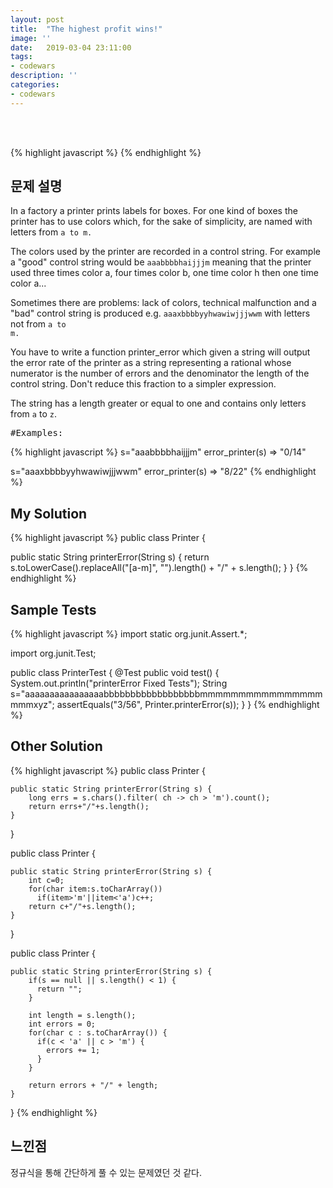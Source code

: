 ```yaml
---
layout: post
title:  "The highest profit wins!"
image: ''
date:   2019-03-04 23:11:00
tags:
- codewars
description: ''
categories:
- codewars
---
```


<br/>
<br/>

{% highlight javascript %}
{% endhighlight %}

## 문제 설명
In a factory a printer prints labels for boxes. For one kind of boxes the printer has to use colors which, for the sake of simplicity, are named with letters from <code>a to m.</code><br/>

The colors used by the printer are recorded in a control string. For example a "good" control string would be <code>aaabbbbhaijjjm</code> meaning that the printer used three times color a, four times color b, one time color h then one time color a...<br/>

Sometimes there are problems: lack of colors, technical malfunction and a "bad" control string is produced e.g. <code>aaaxbbbbyyhwawiwjjjwwm</code> with letters not from <code>a to m.</code><br/>

You have to write a function printer_error which given a string will output the error rate of the printer as a string representing a rational whose numerator is the number of errors and the denominator the length of the control string. Don't reduce this fraction to a simpler expression.<br/>

The string has a length greater or equal to one and contains only letters from <code>a</code> to <code>z</code>.<br/>

<pre>#Examples:</pre>

{% highlight javascript %}
s="aaabbbbhaijjjm"
error_printer(s) => "0/14"

s="aaaxbbbbyyhwawiwjjjwwm"
error_printer(s) => "8/22"
{% endhighlight %}

## My Solution
{% highlight javascript %}
public class Printer {
    
  public static String printerError(String s) {
    return s.toLowerCase().replaceAll("[a-m]", "").length() +
            "/" +
            s.length();
  }
}
{% endhighlight %}

## Sample Tests
{% highlight javascript %}
import static org.junit.Assert.*;

import org.junit.Test;

public class PrinterTest {
    @Test
    public void test() {
        System.out.println("printerError Fixed Tests");
        String s="aaaaaaaaaaaaaaaabbbbbbbbbbbbbbbbbbmmmmmmmmmmmmmmmmmmmxyz";
        assertEquals("3/56", Printer.printerError(s));
    }
}
{% endhighlight %}

## Other Solution
{% highlight javascript %}
public class Printer {
    
    public static String printerError(String s) {
        long errs = s.chars().filter( ch -> ch > 'm').count();
        return errs+"/"+s.length();
    }
}

public class Printer {
    
    public static String printerError(String s) {
        int c=0;
        for(char item:s.toCharArray())
          if(item>'m'||item<'a')c++;
        return c+"/"+s.length();
    }
}

public class Printer {
    
    public static String printerError(String s) {
        if(s == null || s.length() < 1) {
          return "";
        }
        
        int length = s.length();
        int errors = 0;
        for(char c : s.toCharArray()) {
          if(c < 'a' || c > 'm') {
            errors += 1;
          }
        }
        
        return errors + "/" + length;
    }
}
{% endhighlight %}

## 느낀점
정규식을 통해 간단하게 풀 수 있는 문제였던 것 같다.